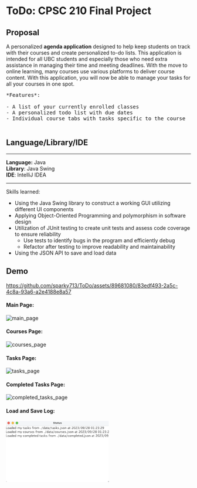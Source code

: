 # ToDo: CPSC 210 Final Project

## Proposal

A personalized **agenda application** designed to help keep students on track with their courses
and create personalized to-do lists. This application is intended for all UBC students and especially those who need extra
assistance in managing their time and meeting deadlines. With the move to online learning, many courses use various
platforms to deliver course content. With this application, you will now be able to manage your tasks for all your 
courses in one spot.

<pre>
*Features*:

- A list of your currently enrolled classes
- A personalized todo list with due dates
- Individual course tabs with tasks specific to the course
 </pre>

## Language/Library/IDE

<hr>
<b>Language:</b>  Java <br>
<b>Library</b>: Java Swing <br>
<b>IDE</b>: IntelliJ IDEA
<hr>

Skills learned:

- Using the Java Swing library to construct a working GUI utilizing different UI components
- Applying Object-Oriented Programming and polymorphism in software design
- Utilization of JUnit testing to create unit tests and assess code coverage to ensure reliability
    - Use tests to identify bugs in the program and efficiently debug
    - Refactor after testing to improve readability and maintainability
- Using the JSON API to save and load data

## Demo

https://github.com/sparky713/ToDo/assets/89681080/83edf493-2a5c-4c8a-93a6-a2e4188e8a57


#### Main Page:
![main_page](https://github.com/sparky713/ToDo/assets/89681080/c8f1b29e-2f0b-4c87-9844-f34cea623934)

#### Courses Page:
<img width="300" alt="courses_page" src="https://github.com/sparky713/ToDo/assets/89681080/9e61d5d9-99ce-4a95-b15b-91a9620f49d8">

#### Tasks Page:
<img width="300" alt="tasks_page" src="https://github.com/sparky713/ToDo/assets/89681080/be9173a7-c814-48ea-93c2-85d56a061f5a">

#### Completed Tasks Page:
<img width="280" alt="completed_tasks_page" src="https://github.com/sparky713/ToDo/assets/89681080/48234fce-31a9-4ea1-a2aa-c352867f38c8">

#### Load and Save Log:
<img width="280" alt="completed_tasks_page" src="data/demo/loading_saved_data.png">

